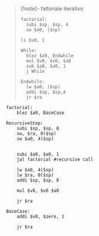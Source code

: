 
> [!note]- fattoriale iterativo
> ```
> factorial:
> 	subi $sp, $sp, 4
> 	sw $a0, ($sp)
> 
> li $v0, 1
> 
> While:
> 	blez $a0, Endwhile
> 	mul $v0, $v0, $a0
> 	sub $a0, $a0, 1
> 	j While
> 
> Endwhile:
> 	lw $a0, ($sp)
> 	addi $sp, $sp,4 
> 	jr $ra
> ```

```
factorial:
	blez $a0, BaseCase

RecursiveStep:
	subi $sp, $sp, 8
	sw, $ra, 0($sp)
	sw $a0, 4($sp)


	subi $a0, $a0, 1
	jal factorial #recursive call

	lw $a0, 4($sp)
	lw $ra, 0($sp)
	addi $sp, $sp, 8

	mul $v0, $v0 $a0
	
	jr $ra
	
BaseCase:
	addi $v0, $zero, 1
	
	jr $ra
```